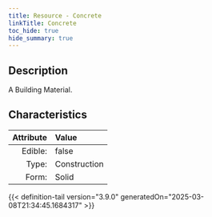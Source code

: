 ```yaml
---
title: Resource - Concrete
linkTitle: Concrete
toc_hide: true
hide_summary: true
---
```

<!-- This is generated by the MarsSim HelpGenertor, do not edit. -->

## Description
A Building Material.

## Characteristics

| Attribute      | Value |
|--------:|:------|
|Edible:|false|
|Type:|Construction|
|Form:|Solid|
 



    


{{< definition-tail version="3.9.0" generatedOn="2025-03-08T21:34:45.1684317" >}}


